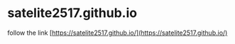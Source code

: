 satelite2517.github.io
=====

follow the link [https://satelite2517.github.io/](https://satelite2517.github.io/)